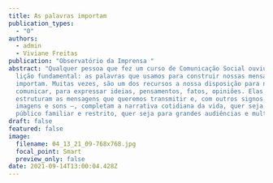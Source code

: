 ```yaml
---
title: As palavras importam
publication_types:
  - "0"
authors:
  - admin
  - Viviane Freitas
publication: "Observatório da Imprensa "
abstract: "Qualquer pessoa que fez um curso de Comunicação Social ouviu uma
  lição fundamental: as palavras que usamos para construir nossas mensagens
  importam. Muitas vezes, são um dos recursos a nossa disposição para nos
  comunicar, para expressar ideias, pensamentos, fatos, opiniões. Elas
  estruturam as mensagens que queremos transmitir e, com outros signos — como
  imagens e sons —, completam a narrativa cotidiana da vida, quer seja para um
  público familiar e restrito, quer seja para grandes audiências e multidões."
draft: false
featured: false
image:
  filename: 04_13_21_09-768x768.jpg
  focal_point: Smart
  preview_only: false
date: 2021-09-14T13:00:04.428Z
---
```

